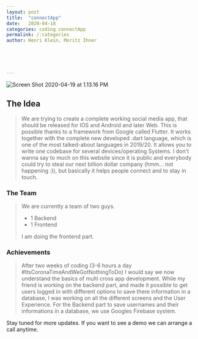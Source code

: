 ```yaml
---
layout: post
title:  "connectApp"
date:   2020-04-18
categories: coding connectApp
permalink: /:categories
author: Henri Klein, Moritz Ihner





---
```


![Screen Shot 2020-04-19 at 1.13.16 PM](https://tva1.sinaimg.cn/large/007S8ZIlgy1gdzaty3l4jj31z40u0qmn.jpg)

## The Idea

> We are trying to create a complete working social media app, that should be released for IOS and Android and later Web. This is possible thanks to a framework from Google called Flutter. It works together with the complete new developed .dart language, which is one of the most talked-about languages in 2019/20. It allows you to write one codebase for several devices/operating Systems. I don't wanna say to much on this website since it is public and everybody could try to steal our next billion dollar company (hmm... not happening :)), but basically it helps people connect and to stay in touch. 

### The Team

> We are currently a team of two guys. 
>
> * 1 Backend
> * 1 Frontend
>
> I am doing the frontend part. 

### Achievements

> After two weeks of coding (3-6 hours a day #ItsCoronaTimeAndWeGotNothingToDo) I would say we now understand the basics of multi cross app development. While my friend is working on the backend part, and made it possible to get users logged in with different options to save there information in a database, I was working on all the different screens and the User Experience. For the Backend part to save usernames and their informations in a database, we use Googles Firebase system. 

Stay tuned for more updates. If you want to see a demo we can arrange a call anytime.